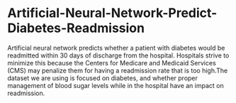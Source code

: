# Artificial-Neural-Network-Predict-Diabetes-Readmission
Artificial neural network predicts whether a patient with diabetes would be readmitted within 30 days of discharge from the hospital.
Hospitals strive to minimize this because the Centers for Medicare and Medicaid Services (CMS) may penalize them for having a readmission rate that is too high.The dataset we are using is focused on diabetes, and whether proper management of blood sugar levels while in the hospital have an impact on readmission.
